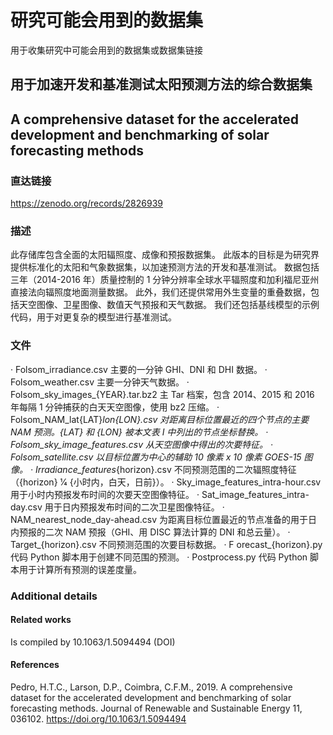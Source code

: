 # 研究可能会用到的数据集
用于收集研究中可能会用到的数据集或数据集链接

## 用于加速开发和基准测试太阳预测方法的综合数据集
## A comprehensive dataset for the accelerated development and benchmarking of solar forecasting methods
### 直达链接
https://zenodo.org/records/2826939
### 描述
此存储库包含全面的太阳辐照度、成像和预报数据集。 
此版本的目标是为研究界提供标准化的太阳和气象数据集，以加速预测方法的开发和基准测试。 
数据包括三年（2014-2016 年）质量控制的 1 分钟分辨率全球水平辐照度和加利福尼亚州直接法向辐照度地面测量数据。 
此外，我们还提供常用外生变量的重叠数据，包括天空图像、卫星图像、数值天气预报和天气数据。 
我们还包括基线模型的示例代码，用于对更复杂的模型进行基准测试。
### 文件 
  · Folsom_irradiance.csv                           主要的一分钟 GHI、DNI 和 DHI 数据。
  · Folsom_weather.csv                              主要一分钟天气数据。
  · Folsom_sky_images_{YEAR}.tar.bz2    主 Tar 档案，包含 2014、2015 和 2016 年每隔 1 分钟捕获的白天天空图像，使用 bz2 压缩。
  · Folsom_NAM_lat{LAT}_lon{LON}.csv   对距离目标位置最近的四个节点的主要 NAM 预测。{LAT} 和 {LON} 被本文表 I 中列出的节点坐标替换。 
  · Folsom_sky_image_features.csv          从天空图像中得出的次要特征。
  · Folsom_satellite.csv                              以目标位置为中心的辅助 10 像素 x 10 像素 GOES-15 图像。 
  · Irradiance_features_{horizo​​n}.csv          不同预测范围的二次辐照度特征（{horizo​​n} 1⁄4 {小时内，白天，日前}）。 
  · Sky_image_features_intra-hour.csv       用于小时内预报发布时间的次要天空图像特征。 
  · Sat_image_features_intra-day.csv         用于日内预报发布时间的二次卫星图像特征。 
  · NAM_nearest_node_day-ahead.csv     为距离目标位置最近的节点准备的用于日内预报的二次 NAM 预报（GHI、用 DISC 算法计算的 DNI 和总云量）。
  · Target_{horizo​​n}.csv                              不同预测范围的次要目标数据。
  · F orecast_{horizo​​n}.py                           代码 Python 脚本用于创建不同范围的预测。 
  · Postprocess.py                                      代码 Python 脚本用于计算所有预测的误差度量。
### Additional details
#### Related works
Is compiled by 10.1063/1.5094494  (DOI)
#### References
Pedro, H.T.C., Larson, D.P., Coimbra, C.F.M., 2019. A comprehensive dataset for the accelerated development and benchmarking of solar forecasting methods. Journal of Renewable and Sustainable Energy 11, 036102. https://doi.org/10.1063/1.5094494

